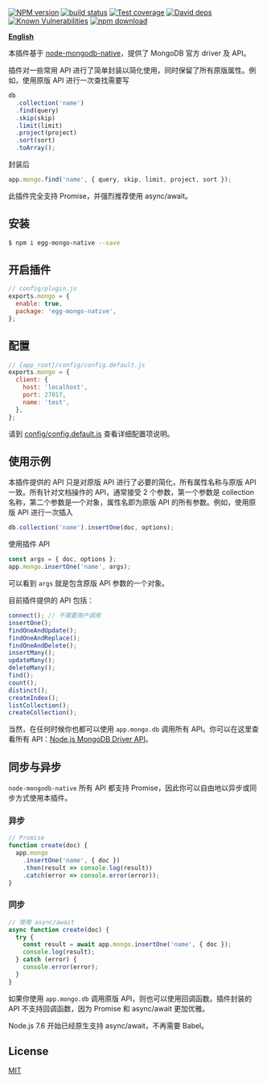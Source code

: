 [![NPM version][npm-image]][npm-url]
[![build status][travis-image]][travis-url]
[![Test coverage][codecov-image]][codecov-url]
[![David deps][david-image]][david-url]
[![Known Vulnerabilities][snyk-image]][snyk-url]
[![npm download][download-image]][download-url]

[npm-image]: https://img.shields.io/npm/v/egg-mongo-native.svg?style=flat-square
[npm-url]: https://npmjs.org/package/egg-mongo-native
[travis-image]: https://img.shields.io/travis/brickyang/egg-mongo-native.svg?branch=master&style=flat-square
[travis-url]: https://travis-ci.org/brickyang/egg-mongo-native
[codecov-image]: https://img.shields.io/codecov/c/github/brickyang/egg-mongo-native.svg?style=flat-square
[codecov-url]: https://codecov.io/github/brickyang/egg-mongo-native?branch=master
[david-image]: https://img.shields.io/david/brickyang/egg-mongo-native.svg?branch=master&style=flat-square
[david-url]: https://david-dm.org/brickyang/egg-mongo-native?branch=master
[snyk-image]: https://snyk.io/test/npm/egg-mongo-native/badge.svg?style=flat-square
[snyk-url]: https://snyk.io/test/npm/egg-mongo-native
[download-image]: https://img.shields.io/npm/dm/egg-mongo-native.svg?style=flat-square
[download-url]: https://npmjs.org/package/egg-mongo-native

[**English**](https://github.com/brickyang/egg-mongo/blob/master/README.md)

本插件基于 [node-mongodb-native](https://github.com/mongodb/node-mongodb-native)，提供了 MongoDB 官方 driver 及 API。

插件对一些常用 API 进行了简单封装以简化使用，同时保留了所有原版属性。例如，使用原版 API 进行一次查找需要写

```js
db
  .collection('name')
  .find(query)
  .skip(skip)
  .limit(limit)
  .project(project)
  .sort(sort)
  .toArray();
```

封装后

```js
app.mongo.find('name', { query, skip, limit, project, sort });
```

此插件完全支持 Promise，并强烈推荐使用 async/await。

## 安装

```bash
$ npm i egg-mongo-native --save
```

## 开启插件

```js
// config/plugin.js
exports.mongo = {
  enable: true,
  package: 'egg-mongo-native',
};
```

## 配置

```javascript
// {app_root}/config/config.default.js
exports.mongo = {
  client: {
    host: 'localhost',
    port: 27017,
    name: 'test',
  },
};
```

请到 [config/config.default.js](config/config.default.js) 查看详细配置项说明。

## 使用示例

本插件提供的 API 只是对原版 API 进行了必要的简化，所有属性名称与原版 API 一致。所有针对文档操作的 API，通常接受 2 个参数，第一个参数是 collection 名称，第二个参数是一个对象，属性名即为原版 API 的所有参数。例如，使用原版 API 进行一次插入

```js
db.collection('name').insertOne(doc, options);
```

使用插件 API

```js
const args = { doc, options };
app.mongo.insertOne('name', args);
```

可以看到 `args` 就是包含原版 API 参数的一个对象。

目前插件提供的 API 包括：

```js
connect(); // 不需要用户调用
insertOne();
findOneAndUpdate();
findOneAndReplace();
findOneAndDelete();
insertMany();
updateMany();
deleteMany();
find();
count();
distinct();
createIndex();
listCollection();
createCollection();
```

当然，在任何时候你也都可以使用 `app.mongo.db` 调用所有 API。你可以在这里查看所有 API：[Node.js MongoDB Driver API](http://mongodb.github.io/node-mongodb-native/2.2/api/)。

## 同步与异步

`node-mongodb-native` 所有 API 都支持 Promise，因此你可以自由地以异步或同步方式使用本插件。

### 异步

```js
// Promise
function create(doc) {
  app.mongo
    .insertOne('name', { doc })
    .then(result => console.log(result))
    .catch(error => console.error(error));
}
```

### 同步

```js
// 使用 async/await
async function create(doc) {
  try {
    const result = await app.mongo.insertOne('name', { doc });
    console.log(result);
  } catch (error) {
    console.error(error);
  }
}
```

如果你使用 `app.mongo.db` 调用原版 API，则也可以使用回调函数。插件封装的 API 不支持回调函数，因为 Promise 和 async/await 更加优雅。

Node.js 7.6 开始已经原生支持 async/await，不再需要 Babel。

## License

[MIT](LICENSE)
